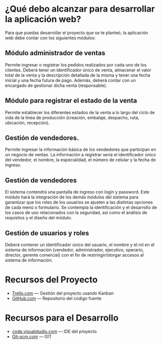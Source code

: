 ¿Qué debo alcanzar para desarrollar la aplicación web?
=================================
Para que puedas desarrollar el proyecto que se te planteó, la aplicación web debe
contar con los siguientes módulos:

Módulo administrador de ventas
--------
Permite ingresar o registrar los pedidos  realizados por cada uno de los clientes. Deberá tener un identificador único de venta, almacenar el valor total de la venta y la descripción detallada de la  misma y tener una fecha inicial y una fecha futura de pago. Además, deberá  contar con un encargado de gestionar dicha venta (responsable).
 
Módulo para registrar el estado de la venta
--------
Permite establecer los
diferentes estados de la venta a lo largo del ciclo de vida de la línea de producción (creación, embalaje, despacho, ruta, ubicación, recepción).  
 
Gestión de vendedores.
--------
Permite ingresar la información básica de los vendedores que participan en un negocio de ventas. La información a registrar sería el identificador único del vendedor, el nombre, la especialidad, el número de celular y la fecha de ingreso.

Gestión de vendedores
--------
El sistema contendrá una  pantalla de ingreso con login y password.
Este módulo hará la integración de los demás módulos del sistema para  garantizar que los roles de los usuarios se ajusten a las distintas opciones de  cada menú o formulario. Se contempla la identificación y el desarrollo de los  casos de uso relacionados con la seguridad, así como el análisis de requisitos  y el diseño del módulo.

Gestión de usuarios y roles
--------
Deberá contener un identificador único del  usuario, el nombre y el rol en el sistema de información (vendedor, administrador, ejecutivo, operario, director, gerente comercial) con el fin de restringir/otorgar accesos al sistema de información.


Recursos del Proyecto
=================

  * [Trello.com](https://trello.com/b/FCTei02J/scrum-board) — Gestión del proyecto usando Kanban
  * [GitHub.com](https://github.com/rcuello/DataMinderUdeA) — Repositorio del codigo fuente
  
Recursos para el Desarrollo
=================

  * [code.visualstudio.com](https://code.visualstudio.com/) — IDE del proyecto
  * [Git-scm.com](https://git-scm.com/downloads) — GIT
  

